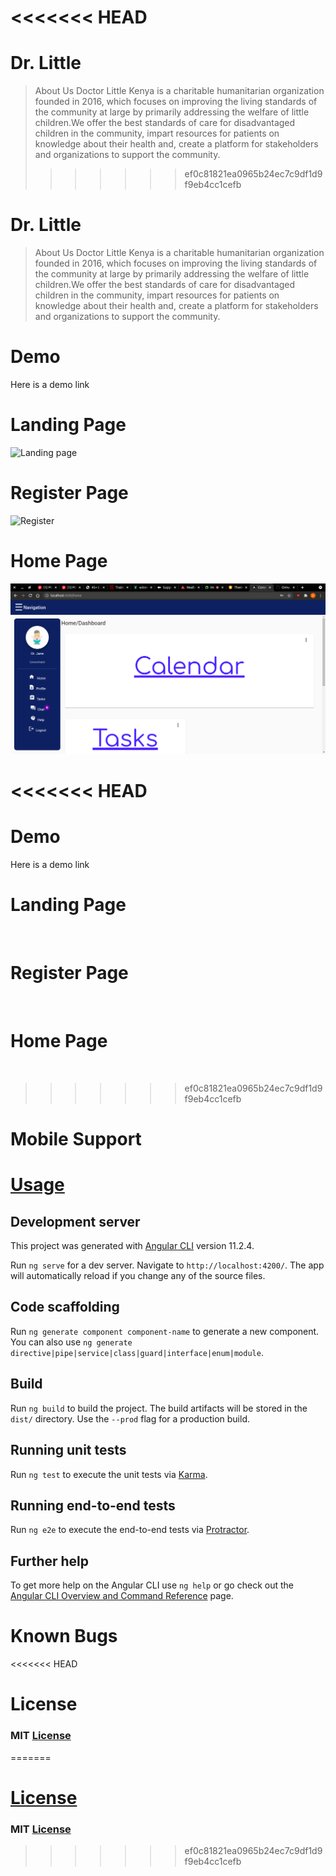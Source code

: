 <<<<<<< HEAD
=======

# Dr. Little
> About Us
Doctor Little Kenya is a charitable humanitarian organization founded in 2016, which focuses on improving the living standards of the community at large by primarily addressing the welfare of little children.We offer the best standards of care for disadvantaged children in the community, impart resources for patients on knowledge about their health and, create a platform for stakeholders and organizations to support the community. 
>>>>>>> ef0c81821ea0965b24ec7c9df1d9f9eb4cc1cefb

# Dr. Little
> About Us
Doctor Little Kenya is a charitable humanitarian organization founded in 2016, which focuses on improving the living standards of the community at large by primarily addressing the welfare of little children.We offer the best standards of care for disadvantaged children in the community, impart resources for patients on knowledge about their health and, create a platform for stakeholders and organizations to support the community. 


# Demo
Here is a demo link []()

# Landing Page
![Landing page]("https://github.com/Burence1/consult-frontend/blob/dev/src/assets/images/reg.png")

# Register Page
![Register]("https://raw.githubusercontent.com/Burence1/consult-frontend/dev/src/assets/images/reg.png")
# Home Page
![Home-page](https://github.com/Burence1/consult-frontend/blob/dev/src/assets/images/home.png)

<<<<<<< HEAD
=======

# Demo
Here is a demo link []()

# Landing Page
![]()

# Register Page
![]()
# Home Page
![]()

>>>>>>> ef0c81821ea0965b24ec7c9df1d9f9eb4cc1cefb
# Mobile Support

# [Usage]()
## Development server
This project was generated with [Angular CLI](https://github.com/angular/angular-cli) version 11.2.4.

Run `ng serve` for a dev server. Navigate to `http://localhost:4200/`. The app will automatically reload if you change any of the source files.

## Code scaffolding

Run `ng generate component component-name` to generate a new component. You can also use `ng generate directive|pipe|service|class|guard|interface|enum|module`.

## Build

Run `ng build` to build the project. The build artifacts will be stored in the `dist/` directory. Use the `--prod` flag for a production build.

## Running unit tests

Run `ng test` to execute the unit tests via [Karma](https://karma-runner.github.io).

## Running end-to-end tests

Run `ng e2e` to execute the end-to-end tests via [Protractor](http://www.protractortest.org/).

## Further help

To get more help on the Angular CLI use `ng help` or go check out the [Angular CLI Overview and Command Reference](https://angular.io/cli) page.

# Known Bugs

<<<<<<< HEAD
# License

### MIT [License]('https://github.com/Burence1/consult-frontend/blob/dev/LICENSE')
=======
# [License]()

### MIT [License]()
>>>>>>> ef0c81821ea0965b24ec7c9df1d9f9eb4cc1cefb
